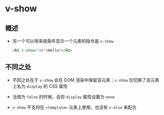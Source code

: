 # v-show

## 概述

+ 另一个可以用来按条件显示一个元素的指令是 `v-show`

  ```html
  <h1 v-show="ok">Hello!</h1>
  ```

## 不同之处

+ 不同之处在于 `v-show` 会在 DOM 渲染中保留该元素；`v-show` 仅切换了该元素上名为 `display` 的 CSS 属性
+ 当值为 `false` 的时候，会将 `display` 属性设置为 `none`

+ `v-show` 不支持在 `<template>` 元素上使用，也没有 `v-else` 来配合

